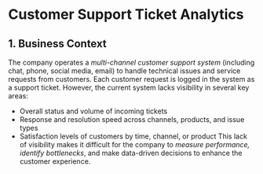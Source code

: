 # Customer Support Ticket Analytics

## 1. Business Context
The company operates a *multi-channel customer support system* (including chat, phone, social media, email) to handle technical issues and service requests from customers. Each customer request is logged in the system as a support ticket.
However, the current system lacks visibility in several key areas:
- Overall status and volume of incoming tickets
- Response and resolution speed across channels, products, and issue types
- Satisfaction levels of customers by time, channel, or product
This lack of visibility makes it difficult for the company to *measure performance, identify bottlenecks*, and make data-driven decisions to enhance the customer experience.
